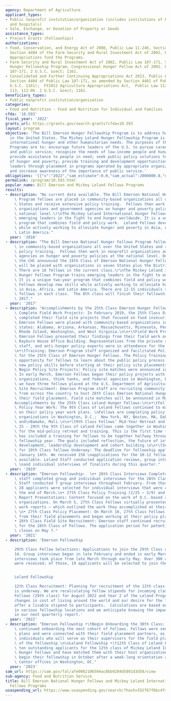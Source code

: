```yaml
---
agency: Department of Agriculture
applicant_types:
- Public nonprofit institution/organization (includes institutions of higher education
  and hospitals)
- Sale, Exchange, or Donation of Property or Goods
assistance_types:
- Project Grants (Fellowships)
authorizations:
- Food, Conservation, and Energy Act of 2008, Public Law 11-246, Section 4401, updated
  Section 4404 of the Farm Security and Rural Investment Act of 2002, Public Law 107-171.  Annual
  Appropriations fund the Programs.
- Farm Security and Rural Investment Act of 2002, Public Law 107-171, Section 4404,
  Hunger Fellowship Program; Congressional Hunger Fellow Act of 2002. Pub. L. 107,
  107-171. 2 U.S.C. &sect; 1161.
- Consolidated and Further Continuing Appropriations Act 2013, Public Law 113-06,
  Section 4404 of Public Law 107-171, as amended by Section 4401 of Public Law 110-246(2.
  U.S.C. 1161);  FY2012 Agriculture Appropriations Act,  Public Law 112-55. Pub. L.
  113, 113-06. 2 U.S.C. &sect; 1161.
beneficiary_types:
- Public nonprofit institution/organization
categories:
- Food and Nutrition - Food and Nutrition for Individual and Families
cfda: '10.593'
fiscal_year: '2022'
grants_url: https://grants.gov/search-grants?cfda=10.593
layout: program
objective: 'The Bill Emerson Hunger Fellowship Program is to address hunger and poverty
  in the United States. The Mickey Leland Hunger Fellowship Program is to address
  international hunger and other humanitarian needs. The purposes of the Fellowships
  Programs are to: encourage future leaders of the U.S. to pursue careers in humanitarian
  and public service; recognize the needs of low-income people and hungry people;
  provide assistance to people in need; seek public policy solutions to the challenges
  of hunger and poverty; provide training and development opportunities for to such
  leaders through placement in programs operated by appropriate organizations or entities;
  and increase awareness of the importance of public service.'
obligations: '[{"x":"2022","sam_estimate":0.0,"sam_actual":2000000.0,"usa_spending_actual":0.0},{"x":"2023","sam_estimate":2000000.0,"sam_actual":0.0,"usa_spending_actual":0.0},{"x":"2024","sam_estimate":2000000.0,"sam_actual":0.0,"usa_spending_actual":0.0}]'
permalink: /program/10.593.html
popular_name: Bill Emerson and Mickey Leland Fellows Programs
results:
- description: "No current data available. The Bill Emerson National Hunger Fellows\
    \ Program fellows are placed in community-based organizations all over the United\
    \ States and receive extensive policy training.  Fellows then work in nonprofit\
    \ organizations and government agencies on hunger and poverty policies at the\
    \ national level.\r\nThe Mickey Leland International Hunger Fellows Program trains\
    \ emerging leaders in the fight to end hunger worldwide. It is a unique two-year\
    \ program that combines field and policy work.  Leland Fellows develop new skills\
    \ while actively working to alleviate hunger and poverty in Asia, Africa, and\
    \ Latin America."
  year: '2016'
- description: "The Bill Emerson National Hunger Fellows Program fellows are placed\
    \ in community-based organizations all over the United States and receive extensive\
    \ policy training.  Fellows then work in nonprofit organizations and government\
    \ agencies on hunger and poverty policies at the national level. On July 26, 2017,\
    \ the CHC announced the 24th Class of Emerson National Hunger Fellows. The fellows\
    \ will be placed with organizations in seven States plus the District of Columbia.\
    \ There are 16 fellows in the current class.\r\nThe Mickey Leland International\
    \ Hunger Fellows Program trains emerging leaders in the fight to end hunger worldwide.\
    \ It is a unique two-year program that combines field and policy work.  Leland\
    \ Fellows develop new skills while actively working to alleviate hunger and poverty\
    \ in Asia, Africa, and Latin America. There are 12-15 individuals selected as\
    \ fellows in each class.  The 8th class will finish their fellowship August 30,\
    \ 2017."
  year: '2017'
- description: "Accomplishments by the 25th Class Emerson Hunger Fellows:\n\n•\tFellows\
    \ Complete Field Work Projects: In February 2019, the 25th Class Emerson Fellows\
    \ completed their field site projects that focused on food insecurity issues.\
    \ Emerson Fellows were placed with community-based organizations in the following\
    \ states: Alabama, Arizona, Arkansas, Massachusetts, Minnesota, Pennsylvania,\
    \ Rhode Island, Washington, and West Virginia.\n\n•\tField Work Presentations:\
    \ Emerson Fellows presented their findings from their field work on the Hill in\
    \ Rayburn House Office Building. Representatives from the private sector, Hill\
    \ staff, and anti-hunger policy experts were in attendance for the presentations.\n\
    \n•\tTraining: Emerson Program staff organized and facilitated Policy Training\
    \ for the 25th Class of Emerson Hunger Fellows. The Policy Training provided an\
    \ opportunity for fellows to learn about the public policy process and develop\
    \ new policy skills before starting at their policy site placements.\n\n•\tFellows\
    \ Begin Policy Site Projects: Policy site matches were announced in January 2019.\
    \ In early March, Emerson Fellows began their policy projects with 15 nonprofit\
    \ organizations, think tanks, and federal agencies in Washington, D.C. This year,\
    \ we have three fellows placed at the U.S. Department of Agriculture.\n\n•\tField\
    \ Site Recruitment: Emerson Program staff are recruiting community-based organizations\
    \ from across the country to host 26th Class Emerson National Hunger Fellows for\
    \ their field placement. Field site matches will be announced in May 2019.\n\n\
    Accomplishments by the 25th Class Leland Hunger Fellows:\n\n•\tFellows Continue\
    \ Policy Year Work: The 9th Class of Leland Fellows continued to make progress\
    \ on their policy year work plans. \nFellows are completing policy projects with\
    \ organizations in Washington, D.C.;  New York, NY, Boston, MA, Dakar, Senegal\
    \ and\nBamako, Mali.\n\n•\t9th Class Fellows’ Mid-Year Retreat and Training: March\
    \ 25 - 29th the 9th Class of Leland Fellows came together in Washington, D.C.\
    \ for the mid-policy retreat and training. This is the first time the Leland program\
    \ has included a training for fellows to be together halfway through the second\
    \ fellowship year. The goals included reflection, the future of international\
    \ development, leadership development and cohort building.\n\n•\tSelections Process\
    \ for 10th Class fellows Underway: The deadline for fellowship applications was\
    \ January 14th. We received 158 \napplications for the 10-12 fellowship slots\
    \ available. Leland Staff conducted application reviews, group interviews of semi-finalists\
    \ \nand individual interviews of finalists during this quarter."
  year: '2019'
- description: "Emerson Fellowship:  \n• 28th Class Interviews Completed: Emerson\
    \ staff completed group and individual interviews for the 28th Class of Fellows.\
    \ Staff conducted 7 group interviews throughout February. From those interviews,\
    \ 28 applicants were selected for individual interviews that were conducted at\
    \ the end of March.\n• 27th Class Policy Training (2/25 – 3/9) and Field Work\
    \ Report Presentations: Content focused on the work of D.C.-based anti-hunger/anti-poverty\
    \ organizations. On March 5, 27th Class Fellows virtually presented their field\
    \ work reports – which outlined the work they accomplished at their field organizations.\
    \ \n• 27th Class Policy Placement: On March 10, 27th Class Fellows transitioned\
    \ from their field placements and began working at their policy placements. \n\
    • 28th Class Field Site Recruitment: Emerson staff continued recruiting organizations\
    \ for the 28th Class of Fellows. The application period for potential host organizations\
    \ closes on May 7."
  year: '2021'
- description: 'Emerson Fellowship

    29th Class Fellow Selections: Applications to join the 29th Class closed on January
    14. Group interviews began in late February and ended in early March. Individual
    interviews took place from late March through early May. Over 300 applications
    were received; of those, 19 applicants will be selected to join the 29th Class.


    Leland Fellowship

    12th Class Recruitment: Planning for recruitment of the 12th class of Leland Fellows
    is underway. We are recalculating fellow stipends for incoming class of Emerson
    Fellows (29th class) for August 2022 and Year 2 of the Leland Program given significant
    changes in cost of living around the world and our desire for the fellowship to
    offer a livable stipend to participants.  Calculations are based on cost of living
    in various fellowship locations and we anticipate knowing the impact to share
    in our next quarterly report.'
  year: '2022'
- description: "Emerson Fellowship •\tBegin Onboarding the 30th Class: Emerson staff\
    \ continued onboarding the next cohort of Fellows. Fellows were sent their work\
    \ plans and were connected with their field placement partners, as well as the\
    \ individuals who will serve as their supervisors for the field placement portion\
    \ of the fellowship.\n\nLeland Fellowship •\t12th Class of Leland Fellows: Selected\
    \ ten outstanding applicants for the 12th class of Mickey Leland International\
    \ Hunger Fellows and have matched them with their host organizations. They will\
    \ begin their fellowship in October after a week-long orientation at the Hunger\
    \ Center offices in Washington, DC."
  year: '2023'
sam_url: https://sam.gov/fal/afe0062106504ac0bb9284d5891d3d58/view
sub-agency: Food and Nutrition Service
title: Bill Emerson National Hunger Fellows and Mickey Leland International Hunger
  Fellows Programs
usaspending_url: https://www.usaspending.gov/search/?hash=552767f6bc4f476f38c249d19b535844
---
```

